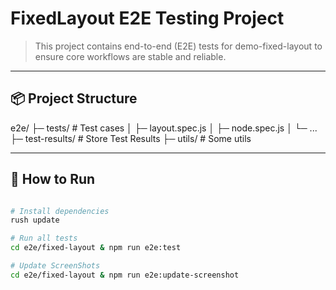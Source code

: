 # FixedLayout E2E Testing Project

> This project contains end-to-end (E2E) tests for demo-fixed-layout to ensure core workflows are stable and reliable.

---

## 📦 Project Structure

e2e/
├─ tests/           # Test cases
│ ├─ layout.spec.js
│ ├─ node.spec.js
│ └─ ...
├─ test-results/    # Store Test Results
├─ utils/           # Some utils


---

## 🚀 How to Run

```bash

# Install dependencies
rush update

# Run all tests
cd e2e/fixed-layout & npm run e2e:test

# Update ScreenShots
cd e2e/fixed-layout & npm run e2e:update-screenshot

```
